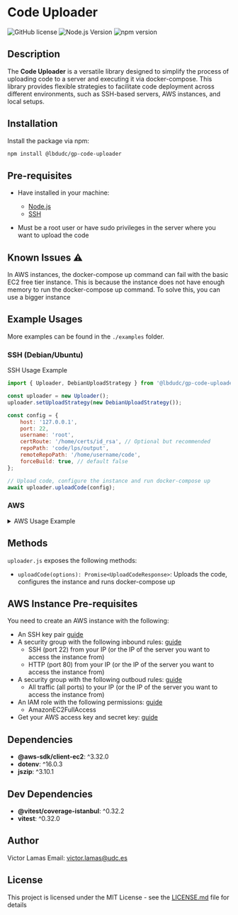 # Code Uploader

![GitHub license](https://img.shields.io/badge/license-MIT-blue.svg)
![Node.js Version](https://img.shields.io/badge/node-%3E%3D%2012.0.0-brightgreen.svg)
![npm version](https://badge.fury.io/js/code-uploader.svg)

## Description

The **Code Uploader** is a versatile library designed to simplify the process of uploading code to a server and executing it via docker-compose. This library provides flexible strategies to facilitate code deployment across different environments, such as SSH-based servers, AWS instances, and local setups.

## Installation

Install the package via npm:

```bash
npm install @lbdudc/gp-code-uploader
```

## Pre-requisites

- Have installed in your machine:
  - [Node.js](https://nodejs.org/en/download/)
  - [SSH](https://www.ssh.com/ssh/command/)

- Must be a root user or have sudo privileges in the server where you want to upload the code

## Known Issues :warning:

In AWS instances, the docker-compose up command can fail with the basic EC2 free tier instance. This is because the instance does not have enough memory to run the docker-compose up command. To solve this, you can use a bigger instance

## Example Usages

More examples can be found in the `./examples` folder.

### SSH (Debian/Ubuntu)

SSH Usage Example

```js
import { Uploader, DebianUploadStrategy } from '@lbdudc/gp-code-uploader';

const uploader = new Uploader();
uploader.setUploadStrategy(new DebianUploadStrategy());

const config = {
    host: '127.0.0.1',
    port: 22,
    username: 'root',
    certRoute: '/home/certs/id_rsa', // Optional but recommended
    repoPath: 'code/lps/output',
    remoteRepoPath: '/home/username/code',
    forceBuild: true, // default false
};

// Upload code, configure the instance and run docker-compose up
await uploader.uploadCode(config);
```

### AWS

<details>
<summary>AWS Usage Example</summary>

```js
import { Uploader, AWSUploadStrategy } from '@lbdudc/gp-code-uploader';

// Create the uploader
const uploader = new Uploader();

// Set the upload strategy
uploader.setUploadStrategy(new AWSUploadStrategy());

// Create AWS instance
const hostIp = await uploader.createInstance({
    AWS_SECRET_ACCESS_KEY: '',
    AWS_REGION: 'eu-west-2',
    AWS_AMI_ID: 'ami-08b064b1296caf3b2',
    AWS_INSTANCE_TYPE: 't2.micro',
    AWS_INSTANCE_NAME: 'my-aws-instance',
    AWS_SECURITY_GROUP_ID: 'sg-xxxxxxxxxxxxxxxxx',
    AWS_KEY_NAME: 'my-key-pair',
    AWS_USERNAME: 'ec2-user',
    AWS_SSH_PRIVATE_KEY_PATH:'./my-key-pair.pem',
    AWS_ACCESS_KEY_ID: '',
});

// Upload code by SCP, configure instance, and run docker-compose up
await uploader.uploadCode({
    host: hostIp,
    username: 'ec2-user',
    certRoute: './my-key-pair.pem',
    awsRegion: 'eu-west-2',
    repoPath: '../code',
    remoteRepoPath: `/home/ec2-user/code`,
    // forceBuild: true,
});
```

</details>

## Methods

`uploader.js` exposes the following methods:

- `uploadCode(options): Promise<UploadCodeResponse>`: Uploads the code, configures the instance and runs docker-compose up

## AWS Instance Pre-requisites

You need to create an AWS instance with the following:

- An SSH key pair [guide](https://docs.aws.amazon.com/AWSEC2/latest/UserGuide/create-key-pairs.html)
- A security group with the following inbound rules: [guide](https://docs.aws.amazon.com/AWSEC2/latest/UserGuide/ec2-security-groups.html?icmpid=docs_ec2_console#creating-security-group)
  - SSH (port 22) from your IP (or the IP of the server you want to access the instance from)
  - HTTP (port 80) from your IP (or the IP of the server you want to access the instance from)
- A security group with the following outboud rules: [guide](https://docs.aws.amazon.com/AWSEC2/latest/UserGuide/ec2-security-groups.html?icmpid=docs_ec2_console#creating-security-group)
  - All traffic (all ports) to your IP (or the IP of the server you want to access the instance from)
- An IAM role with the following permissions: [guide](https://docs.aws.amazon.com/singlesignon/latest/userguide/what-is.html?icmpid=docs_console_unmapped)
  - AmazonEC2FullAccess
- Get your AWS access key and secret key: [guide](https://docs.aws.amazon.com/general/latest/gr/aws-sec-cred-types.html#access-keys-and-secret-access-keys)

## Dependencies

- **@aws-sdk/client-ec2**: ^3.32.0
- **dotenv**: ^16.0.3
- **jszip**: ^3.10.1

## Dev Dependencies

- **@vitest/coverage-istanbul**: ^0.32.2
- **vitest**: ^0.32.0

## Author

Victor Lamas
Email: <victor.lamas@udc.es>

## License

This project is licensed under the MIT License - see the [LICENSE.md](LICENSE.md) file for details

